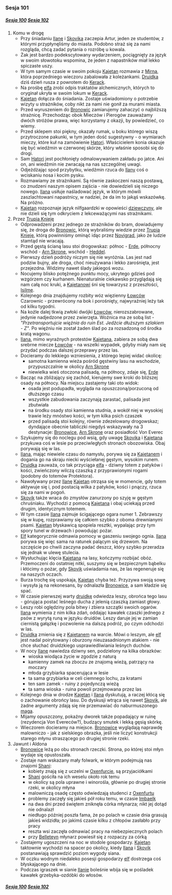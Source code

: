 ### Sesja 101
##### [Sesja 100](#sesja-100) [Sesja 102](#sesja-102)
1. Komu w drogę
    - Przy śniadaniu [Ilanę](#g_ilana) i [Skovika](#p_skovik) zaczepia Artur, jeden ze studentów, z którymi przypłynęliśmy do miasta. Podobno straż się za nami rozgląda, chcą zadać pytania o rozróbę u kowala.
    - Żak jest bardzo podekscytowany wydarzeniem, pociągnięty za język w swoim słowotoku wspomina, że jeden z napastników miał lekko spiczaste uszy.
    - W tym samym czasie w swoim pokoju [Kajetan](#g_kajetan) rozmawia z [Mirną](#p_mirna), która poprzedniego wieczoru zabalowała z koleżankami. [Druidka](#p_mirna) dziś dzień rusza z powrotem do [Kerack](#l_kerack).
    - Na prośbę [elfa](#g_kajetan) zrobi odpis traktatów alchemicznych, których to oryginał ukryła w swoim lokum w [Kerack](#l_kerack).
    - [Kajetan](#g_kajetan) dołącza do śniadania. Zostaje uświadomiony o potrzebie wizyty u strażników, coby nikt za nami nie gonił za murami miasta.
    - Przed wyruszeniem do [Bronowic](#p_bron) zamiarujemy zahaczyć o najbliższą strażnicę. Przechodząc obok Mieczów i Pierogów zauważamy dwóch stróżów prawa, więc korzystamy z okazji, by powiedzieć, co wiemy.
    - Przed sklepem stoi piękny, okazały rumak, u boku którego wiszą przytroczone pakunki, w tym jeden dość sugestywny - o wymiarach mieczy, które kuł na zamówienie [Hatori](#p_hatori). Właścicielem konia okazuje się być wiedźmin w czerwonej skórze, który właśnie sposobi się do drogi.
    - Sam [Hatori](#p_hatori) jest pochłonięty odmalowywaniem zakładu po jatce. Ani on, ani wiedźmin nie zwracają na nas szczególnej uwagi.
    - Odjeżdżając spod przybytku, wiedźmin rzuca do [Ilany](#g_ilana) coś o wciskaniu nosa i kocim pysku.
    - Rozmawiamy ze strażnikami. Są równie zaskoczeni naszą postawą, co znudzeni naszym opisem zajścia - nie dowiedzieli się niczego nowego. [Ilana](#g_ilana) usiłuje naśladować język, w którym mówili zaszlachtowani napastnicy, w nadziei, że da im to jakąś wskazówkę. Na próżno.
    - [Kajetan](#g_kajetan) rozpoznaje język nilfgaardzki w opowieści [dziewczyny](#g_ilana), ale nie dzieli się tym odkryciem z lekceważącymi nas strażnikami.
2. Przez [Trupią Knieję](#l_trupia_knieja)
    - Odprowadzeni przez jednego ze strażników do bram, dowiadujemy się, że droga do [Bronowic](#p_bron), którą wybraliśmy wiedzie przez [Trupią Knieję](#l_trupia_knieja), którą powinniśmy ominąć idąc przez [Novigrad](#l_novigrad), jako że ludzie stamtąd nie wracają.
    - Przed gęstą ścianą lasu stoi drogowskaz: północ - [Erde](#l_erde), północny wschód - [Arn Skrone](#l_arn_skrone), wschód - [Heddel](#l_Heddel).
    - Pierwszy dzień podróży niczym się nie wyróżnia. Las jest nad podziw bujny, ale droga, choć nieużywana i lekko zarośnięta, jest przejezdna. Widzimy nawet ślady jakiegoś wozu.
    - Nocujemy blisko potężnego punktu mocy, ukrytego gdzieś pod wzgórzem czy kurhanem. Nienaturalnie ciekawsko przyglądają się nam całą noc kruki, a [Kajetanowi](#g_kajetan) śni się towarzysz z przeszłości, [Isilme](#p_isilme).
    - Kolejnego dnia znajdujemy rozbity wóz więzienny [Łowców](#r_lowca) Czarownic - przewrócony na bok i porośnięty, najwyraźniej leży tak od kilku tygodni.
    - Na koźle dalej tkwią zwłoki dwójki [Łowców](#r_lowca), nierozszabrowane, jedynie nadjedzone przez zwierzęta. Woźnica ma ze sobą list - *"Przetransportujcie więźnia do ruin Est. Jedźcie dłuższym szlakiem - Z"*. Po więźniu nie został żaden ślad po za rozsadzoną od środka kratą wagonu.
    - [Ilana](#g_ilana), mimo wyraźnych protestów [Kajetana](#g_kajetan), zabiera ze sobą dwa srebrne miecze [Łowców](#r_lowca) - na wszelki wypadek, gdyby miały nam się przydać podczas dalszej przeprawy przez las.
    - Docieramy do lekkiego wzniesienia, z którego lepiej widać okolicę:
        - samotna kamienna wieża pośród gęstwiny lasu na wschodzie, przypuszczalnie w okolicy [Arn Skrone](#l_arn_skrone)
        - niewielka wieś otoczona palisadą, na północy, zdaje się, [Erde](#l_erde)
    - Bacząc na zbliżający się zachód, kierujemy swe kroki do bliższej osady na północy. Na miejscu zastajemy taki oto widok:
        - osada jest podupadła, wygląda na opuszczoną/porzuconą od dłuższego czasu
        - wszystkie zabudowania zaczynają zarastać, palisada jest zbutwiała
        - na środku osady stoi kamienna studnia, a wokół niej w wysokiej trawie leży mnóstwo kości, w tym kilka psich czaszek
        - przed palisadą stoi kolejny, równie zdezelowany drogowskaz; dyndające obecnie tabliczki niegdyś wskazywały na 3 destynacje: [Bronowice](#p_bron), [Arn Skrone](#l_arn_skrone) oraz posiadłość Von Everec
    - Szykujemy się do noclegu pod wsią, gdy uwagę [Skovika](#p_skovik) i [Kajetana](#g_kajetan) przykuwa coś w lesie po przeciwległych stronach obozowiska. Obaj porywają się w las.
    - [Ilana](#g_ilana), mając niewiele czasu do namysłu, porywa się za [Kajetanem](#g_kajetan) i dogania go na skraju niecki wyściełanej gęstym, wysokim runem.
    - [Druidka](#g_ilana) zauważa, co tak przyciąga [elfa](#g_kajetan) - dziwny totem z patyków i kości, zwieńczony wilczą czaszką z przyprawionymi rogami (podobny do totemów Protektora).
    - Nawoływany przez [Ilanę](#g_ilana) [Kajetan](#g_kajetan) otrząsa się w momencie, gdy totem aktywuje się i, pod postacią wilka z patyków, kości i pnączy, rzuca się za nami w pogoń.
    - [Skovik](#p_skovik) także wraca do zmysłów zanurzony po szyję w gęstym chruśniaku. Wychodzi z pomocą [Kajetana](#g_kajetan) i obaj uciekają przed drugim, identycznym totemem.
    - W tym czasie [Ilana](#g_ilana) zajmuje ścigającego ogara numer 1. Zebrawszy się w kupę, rozprawiamy się całkiem szybko z oboma drewnianymi psami. [Kajetan](#g_kajetan) błyskawicą spopiela resztki, wypalając przy tym spory tunel w drzewach i powodując pożar.
    - [Elf](#g_kajetan) kategorycznie odmawia pomocy w gaszeniu swojego ognia. [Ilana](#g_ilana) porywa się więc sama na ratunek palącym się drzewom. Na szczęście po chwili zaczyna padać deszcz, który szybko przeradza się jednak w ulewę stulecia.
    - Wysłuchując klęcia [Kajetana](#g_kajetan) na lasy, kończymy rozbijać obóz. Przemoczeni do ostatniej nitki, suszymy się w bezpiecznym bąbelku i kłócimy o pożar, gdy [Skovik](#p_skovik) uświadamia nas, że las regeneruje się na naszych oczach.
    - Burza trochę się uspokaja, [Kajetan](#g_kajetan) chyba też. Przyzywa swoją sowę i wysyła ją na rekonesans, by odnalazła [Bronowice](#p_bron), a sam kładzie się spać.
    - W czasie pierwszej warty [druidkę](#g_ilana) odwiedza leszy, obrońca tego lasu - górująca postać leśnego ducha z jelenią czaszką zamiast głowy.
    - Leszy robi oględziny pola bitwy i zbiera szczątki swoich ogarów. [Ilana](#g_ilana) wymienia z nim kilka zdań, oddając kawałek czaszki jednego z psów z wyrytą runą w języku druidów. Leszy daruje jej w zamian ciernistą gałązkę i pozwolenie na dalszą podróż, po czym odchodzi w las.
    - [Druidka](#g_ilana) zmienia się z [Kajetanem](#g_kajetan) na warcie. Mówi o leszym, ale [elf](#g_kajetan) jest nadal poirytowany i oburzony nieuzasadnionym atakiem - nie chce słuchać druidzkiego usprawiedliwiania leśnych duchów.
    - W nocy [Ilanę](#g_ilana) nawiedza dziwny sen, podzielony na kilka obrazków:
        - wioska wiodąca życie w zgodzie z naturą
        - kamienny zamek na zboczu ze znajomą wieżą, patrzący na moczary
        - młoda grzybiarka spacerująca w lesie
        - ta sama grzybiarka w celi ciemnego lochu, za kratami
        - ten sam zamek - ruiny z pojedynczą wieżą
        - ta sama wioska - ruina powoli przejmowana przez las
    - Kolejnego dnia w drodze [Kajetan](#g_kajetan) i [Ilana](#g_ilana) dyskutują, a raczej kłócą się o zachowanie obrońcy lasu. Do dyskusji wtrąca się nawet [Skovik](#p_skovik), ale żadne argumenty zdają się nie przemawiać do naburmuszonego [maga](#g_kajetan).
    - Mijamy opuszczony, pokaźny dworek także popadający w ruinę (rezydencja Von Evereców?), budzący smutek i lekką gęsią skórkę.
    - Wieczorem docieramy na miejsce. [Bronowice](#p_bron) wyglądają naprawdę malowniczo - jak z sielskiego obrazka, jeśli nie liczyć konstrukcji starego młynu straszącego po drugiej stronie rzeki.
3. Jawunt i Aldona
    - [Bronowice](#p_bron) leżą po obu stronach rzeczki. Strona, po której stoi młyn wydaje się opustoszała.
    - Zostaje nam wskazany mały folwark, w którym podejmują nas znajomi [Shani](#p_shani):
        - kobiety znają się z uczelni w [Oxenfurcie](#l_oxenfurt), są przyjaciółkami
        - [Shani](#p_shani) gościła na ich weselu około rok temu
        - w okolicy są pola uprawne i winorośla, głównie po drugiej stronie rzeki, w okolicy młyna
        - malowniczą osadę często odwiedzają studenci z [Oxenfurtu](#l_oxenfurt)
        - problemy zaczęły się jakieś pół roku temu, w czasie [Imbaelk](#r_imbaelk)
        - na dwa dni przed świętem zniknęła córka młynarza; nikt jej dotąd nie odnalazł
        - niedługo później poszła fama, że po polach w czasie dnia grasują jakieś widzidła; po jakimś czasie kilku z chłopów zasłabło przy pracy
        - reszta wsi zaczęła odmawiać pracy na niebezpiecznych polach
        - przy [Belleteyn](#r_belleteyn) młynarz powiesił się z rozpaczy za córką
    - Zostajemy ugoszczeni na noc w stodole gospodarzy. [Kajetan](#g_kajetan) taktownie wychodzi na spacer po okolicy, kiedy [Ilana](#g_ilana) i [Skovik](#p_skovik) postanawiają sprawdzić poziom wygody siana.
    - W oczku wodnym niedaleko posesji gospodarzy [elf](#g_kajetan) dostrzega coś błyskającego na dnie.
    - Podczas igraszek w sianie [Ilanie](#g_ilana) boleśnie wbija się w pośladek kawałek grzebyka-ozdóbki do włosów.

##### [Sesja 100](#sesja-100) [Sesja 102](#sesja-102)